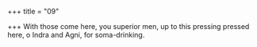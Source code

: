 +++
title = "09"

+++
With those come here, you superior men, up to this pressing
pressed here,
o Indra and Agni, for soma-drinking.